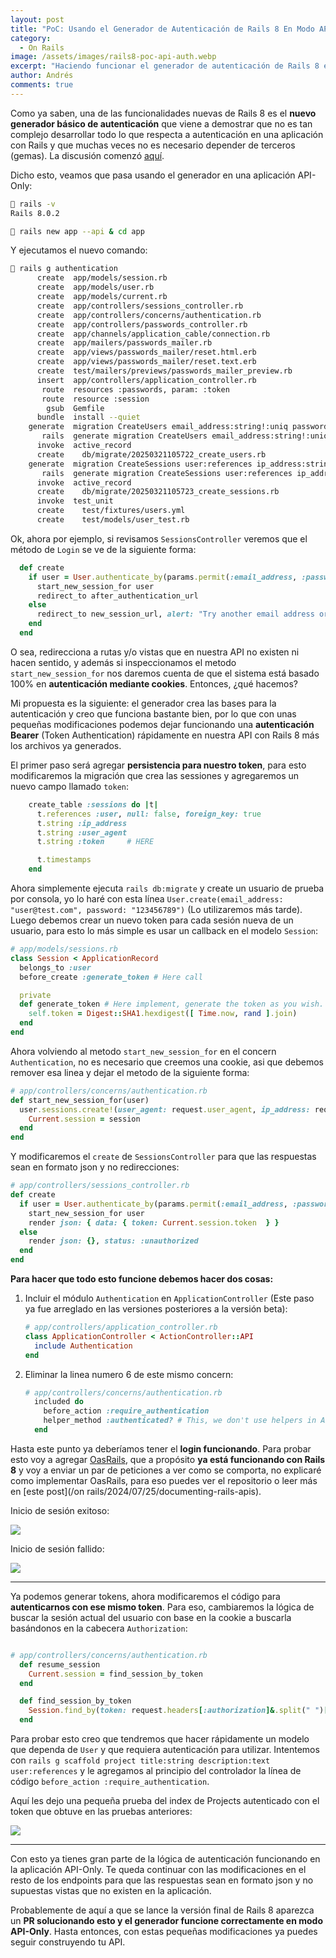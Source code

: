 ```yaml
---
layout: post
title: "PoC: Usando el Generador de Autenticación de Rails 8 En Modo API-Only."
category:
  - On Rails
image: /assets/images/rails8-poc-api-auth.webp
excerpt: "Haciendo funcionar el generador de autenticación de Rails 8 en una aplicación creada en modo API-Only."
author: Andrés
comments: true
---
```


Como ya saben, una de las funcionalidades nuevas de Rails 8 es el **nuevo generador básico de autenticación** que viene a demostrar que no es tan complejo desarrollar todo lo que respecta a autenticación en una aplicación con Rails y que muchas veces no es necesario depender de terceros (gemas). La discusión comenzó [aquí](https://github.com/rails/rails/issues/50446).

Dicho esto, veamos que pasa usando el generador en una aplicación API-Only:

```bash
 rails -v
Rails 8.0.2
```

```bash
 rails new app --api & cd app
```

Y ejecutamos el nuevo comando:

```bash
 rails g authentication
      create  app/models/session.rb
      create  app/models/user.rb
      create  app/models/current.rb
      create  app/controllers/sessions_controller.rb
      create  app/controllers/concerns/authentication.rb
      create  app/controllers/passwords_controller.rb
      create  app/channels/application_cable/connection.rb
      create  app/mailers/passwords_mailer.rb
      create  app/views/passwords_mailer/reset.html.erb
      create  app/views/passwords_mailer/reset.text.erb
      create  test/mailers/previews/passwords_mailer_preview.rb
      insert  app/controllers/application_controller.rb
       route  resources :passwords, param: :token
       route  resource :session
        gsub  Gemfile
      bundle  install --quiet
    generate  migration CreateUsers email_address:string!:uniq password_digest:string! --force
       rails  generate migration CreateUsers email_address:string!:uniq password_digest:string! --force 
      invoke  active_record
      create    db/migrate/20250321105722_create_users.rb
    generate  migration CreateSessions user:references ip_address:string user_agent:string --force
       rails  generate migration CreateSessions user:references ip_address:string user_agent:string --force 
      invoke  active_record
      create    db/migrate/20250321105723_create_sessions.rb
      invoke  test_unit
      create    test/fixtures/users.yml
      create    test/models/user_test.rb
```

Ok, ahora por ejemplo, si revisamos `SessionsController` veremos que el método de `Login` se ve de la siguiente forma:

```ruby
  def create
    if user = User.authenticate_by(params.permit(:email_address, :password))
      start_new_session_for user
      redirect_to after_authentication_url
    else
      redirect_to new_session_url, alert: "Try another email address or password."
    end
  end
```

O sea, redirecciona a rutas y/o vistas que en nuestra API no existen ni hacen sentido, y además si inspeccionamos el metodo `start_new_session_for` nos daremos cuenta de que el sistema está basado 100% en **autenticación mediante cookies**. Entonces, ¿qué hacemos?

Mi propuesta es la siguiente: el generador crea las bases para la autenticación y creo que funciona bastante bien, por lo que con unas pequeñas modificaciones podemos dejar funcionando una **autenticación Bearer** (Token Authentication) rápidamente en nuestra API con Rails 8 más los archivos ya generados.

El primer paso será agregar **persistencia para nuestro token**, para esto modificaremos la migración que crea las sessiones y agregaremos un nuevo campo llamado `token`:

```ruby
    create_table :sessions do |t|
      t.references :user, null: false, foreign_key: true
      t.string :ip_address
      t.string :user_agent
      t.string :token     # HERE

      t.timestamps
    end
```

Ahora simplemente ejecuta `rails db:migrate` y create un usuario de prueba por consola, yo lo haré con esta línea `User.create(email_address: "user@test.com", password: "123456789")` (Lo utilizaremos más tarde). Luego debemos crear un nuevo token para cada sesión nueva de un usuario, para esto lo más simple es usar un callback en el modelo `Session`:

```ruby
# app/models/sessions.rb
class Session < ApplicationRecord
  belongs_to :user
  before_create :generate_token # Here call

  private
  def generate_token # Here implement, generate the token as you wish.
    self.token = Digest::SHA1.hexdigest([ Time.now, rand ].join)
  end
end
```

Ahora volviendo al metodo `start_new_session_for` en el concern `Authentication`, no es necesario que creemos una cookie, asi que debemos remover esa linea y dejar el metodo de la siguiente forma:

```ruby
# app/controllers/concerns/authentication.rb
def start_new_session_for(user)
  user.sessions.create!(user_agent: request.user_agent, ip_address: request.remote_ip).tap do |session|
    Current.session = session
  end
end
```

Y modificaremos el `create` de `SessionsController` para que las respuestas sean en formato json y no redirecciones:

```ruby
# app/controllers/sessions_controller.rb
def create
  if user = User.authenticate_by(params.permit(:email_address, :password))
    start_new_session_for user
    render json: { data: { token: Current.session.token  } }
  else
    render json: {}, status: :unauthorized
  end
end
```

**Para hacer que todo esto funcione debemos hacer dos cosas:**

1. Incluir el módulo `Authentication` en `ApplicationController` (Este paso ya fue arreglado en las versiones posteriores a la versión beta):

   ```ruby
   # app/controllers/application_controller.rb
   class ApplicationController < ActionController::API
     include Authentication
   end
   ```

2. Eliminar la linea numero 6 de este mismo concern:

   ```ruby
   # app/controllers/concerns/authentication.rb
     included do
       before_action :require_authentication
       helper_method :authenticated? # This, we don't use helpers in APIs
     end
   ```

Hasta este punto ya deberíamos tener el **login funcionando**. Para probar esto voy a agregar [OasRails](https://github.com/a-chacon/oas_rails), que a propósito **ya está funcionando con Rails 8** y voy a enviar un par de peticiones a ver como se comporta, no explicaré como implementar OasRails, para eso puedes ver el repositorio o leer más en [este post](/on rails/2024/07/25/documenting-rails-apis).

Inicio de sesión exitoso:

![](/assets/images/rails8_success_login.png)

Inicio de sesión fallido:

![](/assets/images/rails8_fail_login.png)

---

Ya podemos generar tokens, ahora modificaremos el código para **autenticarnos con ese mismo token**. Para eso, cambiaremos la lógica de buscar la sesión actual del usuario con base en la cookie a buscarla basándonos en la cabecera `Authorization`:

```ruby

# app/controllers/concerns/authentication.rb
  def resume_session
    Current.session = find_session_by_token
  end

  def find_session_by_token
    Session.find_by(token: request.headers[:authorization]&.split(" ")[-1])
  end
```

Para probar esto creo que tendremos que hacer rápidamente un modelo que dependa de `User` y que requiera autenticación para utilizar. Intentemos con `rails g scaffold project title:string description:text user:references` y le agregamos al principio del controlador la línea de código `before_action :require_authentication`.

Aquí les dejo una pequeña prueba del index de Projects autenticado con el token que obtuve en las pruebas anteriores:

![](/assets/images/rails8_projects.png)

---

Con esto ya tienes gran parte de la lógica de autenticación funcionando en la aplicación API-Only. Te queda continuar con las modificaciones en el resto de los endpoints para que las respuestas sean en formato json y no supuestas vistas que no existen en la aplicación.

Probablemente de aquí a que se lance la versión final de Rails 8 aparezca un **PR solucionando esto y el generador funcione correctamente en modo API-Only**. Hasta entonces, con estas pequeñas modificaciones ya puedes seguir construyendo tu API.
